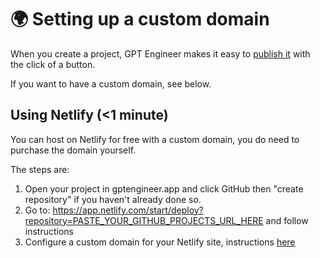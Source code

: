# :earth_africa: Setting up a custom domain

When you create a project, GPT Engineer makes it easy to [publish it](../features/deploy.md) with the click of a button.

If you want to have a custom domain, see below.

## Using Netlify (<1 minute)

You can host on Netlify for free with a custom domain, you do need to purchase the domain yourself.

The steps are:

1. Open your project in gptengineer.app and click GitHub then "create repository" if you haven't already done so.
2. Go to: https://app.netlify.com/start/deploy?repository=PASTE_YOUR_GITHUB_PROJECTS_URL_HERE and follow instructions
3. Configure a custom domain for your Netlify site, instructions [here](https://docs.netlify.com/domains-https/custom-domains/#assign-a-domain-to-a-production-site)
